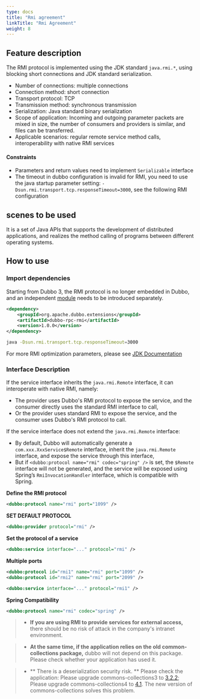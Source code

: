 ```yaml
---
type: docs
title: "Rmi agreement"
linkTitle: "Rmi Agreement"
weight: 8
---
```


## Feature description
The RMI protocol is implemented using the JDK standard `java.rmi.*`, using blocking short connections and JDK standard serialization.

* Number of connections: multiple connections
* Connection method: short connection
* Transport protocol: TCP
* Transmission method: synchronous transmission
* Serialization: Java standard binary serialization
* Scope of application: Incoming and outgoing parameter packets are mixed in size, the number of consumers and providers is similar, and files can be transferred.
* Applicable scenarios: regular remote service method calls, interoperability with native RMI services

#### Constraints

* Parameters and return values need to implement `Serializable` interface
* The timeout in dubbo configuration is invalid for RMI, you need to use the java startup parameter setting: `-Dsun.rmi.transport.tcp.responseTimeout=3000`, see the following RMI configuration


## scenes to be used

It is a set of Java APIs that supports the development of distributed applications, and realizes the method calling of programs between different operating systems.

## How to use

### Import dependencies

Starting from Dubbo 3, the RMI protocol is no longer embedded in Dubbo, and an independent [module](/zh-cn/release/dubbo-spi-extensions/#dubbo-rpc) needs to be introduced separately.
```xml
<dependency>
    <groupId>org.apache.dubbo.extensions</groupId>
    <artifactId>dubbo-rpc-rmi</artifactId>
    <version>1.0.0</version>
</dependency>
```

```sh
java -Dsun.rmi.transport.tcp.responseTimeout=3000
```
For more RMI optimization parameters, please see [JDK Documentation](https://docs.oracle.com/javase/6/docs/technotes/guides/rmi/sunrmiproperties.html)

### Interface Description
If the service interface inherits the `java.rmi.Remote` interface, it can interoperate with native RMI, namely:

* The provider uses Dubbo's RMI protocol to expose the service, and the consumer directly uses the standard RMI interface to call,
* Or the provider uses standard RMI to expose the service, and the consumer uses Dubbo's RMI protocol to call.

If the service interface does not extend the `java.rmi.Remote` interface:

* By default, Dubbo will automatically generate a `com.xxx.XxxService$Remote` interface, inherit the `java.rmi.Remote` interface, and expose the service through this interface,
* But if `<dubbo:protocol name="rmi" codec="spring" />` is set, the `$Remote` interface will not be generated, and the service will be exposed using Spring’s `RmiInvocationHandler` interface, which is compatible with Spring.

**Define the RMI protocol**

```xml
<dubbo:protocol name="rmi" port="1099" />
```

**SET DEFAULT PROTOCOL**

```xml
<dubbo:provider protocol="rmi" />
```

**Set the protocol of a service**

```xml
<dubbo:service interface="..." protocol="rmi" />
```

**Multiple ports**

```xml
<dubbo:protocol id="rmi1" name="rmi" port="1099" />
<dubbo:protocol id="rmi2" name="rmi" port="2099" />

<dubbo:service interface="..." protocol="rmi1" />
```

**Spring Compatibility**

```xml
<dubbo:protocol name="rmi" codec="spring" />
```


> - **If you are using RMI to provide services for external access,** there should be no risk of attack in the company's intranet environment.

> - **At the same time, if the application relies on the old common-collections package,** dubbo will not depend on this package. Please check whether your application has used it.

> - ** There is a deserialization security risk. ** Please check the application: Please upgrade commons-collections3 to [3.2.2](https://commons.apache.org/proper/commons-collections/release_3_2_2.html); Please upgrade commons-collections4 to [4.1](https://commons.apache.org/proper/commons-collections/release_4_1.html). The new version of commons-collections solves this problem.